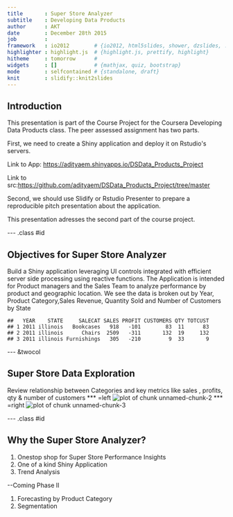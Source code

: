 ```yaml
---
title       : Super Store Analyzer 
subtitle    : Developing Data Products
author      : AKT
date        : December 28th 2015
job         : 
framework   : io2012        # {io2012, html5slides, shower, dzslides, ...}
highlighter : highlight.js  # {highlight.js, prettify, highlight}
hitheme     : tomorrow      # 
widgets     : []            # {mathjax, quiz, bootstrap}
mode        : selfcontained # {standalone, draft}
knit        : slidify::knit2slides
---
```




## Introduction
This presentation is part of the Course Project for the Coursera Developing Data Products class. The peer assessed assignment has two parts. 

First, we need to create a Shiny application and deploy it on Rstudio's servers.

Link to App: https://adityaem.shinyapps.io/DSData_Products_Project

Link to src:https://github.com/adityaem/DSData_Products_Project/tree/master

Second, we should use Slidify or Rstudio Presenter to prepare a reproducible pitch presentation about the application. 

This presentation adresses the second part of the course project.

--- .class #id 

## Objectives for Super Store Analyzer
Build a Shiny application leveraging UI controls integrated with efficient server side processing using reactive functions.
The Application is intended for Product managers and the Sales Team to analyze performance by product and geographic location.
We see the data is broken out by Year, Product Category,Sales Revenue, Quantity Sold and Number of Customers by State

```
##   YEAR    STATE     SALECAT SALES PROFIT CUSTOMERS QTY TOTCUST
## 1 2011 illinois   Bookcases   918   -101        83  11      83
## 2 2011 illinois      Chairs  2509   -311       132  19     132
## 3 2011 illinois Furnishings   305   -210         9  33       9
```


--- &twocol

## Super Store Data Exploration
Review relationship between Categories and key metrics like sales , profits, qty & number of customers
*** =left
![plot of chunk unnamed-chunk-2](figure/unnamed-chunk-2-1.png) 
*** =right
![plot of chunk unnamed-chunk-3](figure/unnamed-chunk-3-1.png) 

--- .class #id 
## Why the Super Store Analyzer?

1. Onestop shop for Super Store Performance Insights
2. One of a kind Shiny Application
3. Trend Analysis

--Coming Phase II

1. Forecasting by Product Category 
2. Segmentation
